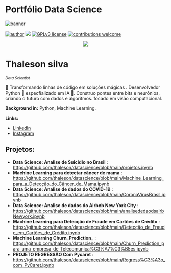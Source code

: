 # Portfólio Data Science 

![banner](https://github.com/thaleson/Meu_portifolio_de_projetos_Data_Science/assets/78983785/45efd0da-8847-4573-a433-78c526b7d241)

[![author](https://img.shields.io/badge/author-thalesonsilva-red.svg)](https://www.linkedin.com/in/thaleson-silva-9298a0296/) [![](https://img.shields.io/badge/python-3.7+-blue.svg)](https://www.python.org/downloads/release/python-365/) [![GPLv3 license](https://img.shields.io/badge/License-GPLv3-blue.svg)](http://perso.crans.org/besson/LICENSE.html) [![contributions welcome](https://img.shields.io/badge/contributions-welcome-brightgreen.svg?style=flat)](https://github.com/carlosfab/data_science/issues)

<p align="center">
  <img src=![banner](https://github.com/thaleson/Meu_portifolio_de_projetos_Data_Science-/assets/78983785/9af6800e-ea3f-4e2a-a49d-922e88fe558e >
</p>

# Thaleson silva
<sub>*Data Scientist*</sub>

🚀 Transformando linhas de código em soluções mágicas . Desenvolvedor Python 🐍 especfializado  em IA 🤖. Construo pontes entre bits e neurônios, criando o futuro com dados e algoritmos. focado em visão computacional.

**Background in:** Python, Machine Learning.

**Links:**
* [LinkedIn](https://www.linkedin.com/in/thaleson-silva-9298a0296/)
* [Instagram](https://www.instagram.com/_thaleson/)


## Projetos:
* **Data Science: Analise de Suicidio no Brasil** : https://github.com/thaleson/datascience/blob/main/projetos.ipynb
* **Machine Learning para detectar câncer de mama** : https://github.com/thaleson/datascience/blob/main/Machine_Learning_para_a_Detecção_do_Câncer_de_Mama.ipynb
* **Data Science: Analise de dados do COVID-19**  : https://github.com/thaleson/datascience/blob/main/CoronaVirusBrasil.ipynb
* **Data Science: Analise de dados do Airbnb New York City** : https://github.com/thaleson/datascience/blob/main/analisededaodsairbNewyork.ipynb
* **Machine Learning para Detecção de Fraude em Cartões de Crédito** : https://github.com/thaleson/datascience/blob/main/Detecção_de_Fraude_em_Cartões_de_Crédito.ipynb
* **Machine Learning Churn_Prediction_** : https://github.com/thaleson/datascience/blob/main/Churn_Prediction_para_uma_empresa_de_Telecomunica%C3%A7%C3%B5es.ipynb
* **PROJETO REGRESSÃO Com Pycaret** : https://github.com/thaleson/datascience/blob/main/Regress%C3%A3o_com_PyCaret.ipynb









